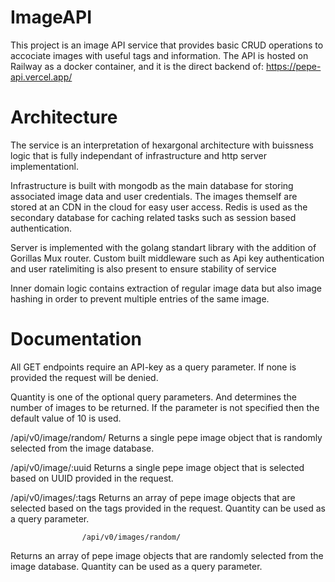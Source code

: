 # ImageAPI

This project is an image API service that provides basic CRUD operations to accociate images with useful tags and information.
The API is hosted on Railway as a docker container, and it is the direct backend of: https://pepe-api.vercel.app/


# Architecture

The service is an interpretation of hexargonal architecture with buissness logic that is fully independant of infrastructure and http server implementationl.

Infrastructure is built with mongodb as the main database for storing associated image data and user credentials. The images themself are stored at an CDN in the cloud for easy user access. Redis is used as the secondary database for caching related tasks such as session based authentication.

Server is implemented with the golang standart library with the addition of Gorillas Mux router. Custom built middleware such as Api key authentication and user ratelimiting is also present to ensure stability of service

Inner domain logic contains extraction of regular image data but also image hashing in order to prevent multiple entries of the same image.

# Documentation
All GET endpoints require an API-key as a query parameter.
If none is provided the request will be denied.

Quantity is one of the optional query parameters. And
determines the number of images to be returned. If the
parameter is not specified then the default value of 10 is
used.

 /api/v0/image/random/
Returns a single pepe image object that is randomly selected
from the image database.

  /api/v0/image/:uuid
Returns a single pepe image object that is selected based on
UUID provided in the request.

/api/v0/images/:tags
Returns an array of pepe image objects that are selected
                    based on the tags provided in the request. Quantity can be
                    used as a query parameter.
                    
                    /api/v0/images/random/
 
  Returns an array of pepe image objects that are randomly
                    selected from the image database. Quantity can be used as a
                    query parameter.
 

